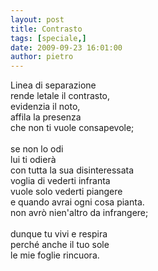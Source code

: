 ```yaml
---
layout: post
title: Contrasto
tags: [speciale,]
date: 2009-09-23 16:01:00
author: pietro
---
```

Linea di separazione<br/>rende letale il contrasto,<br/>evidenzia il noto,<br/>affila la presenza<br/>che non ti vuole consapevole;<br/><br/>se non lo odi<br/>lui ti odierà<br/>con tutta la sua disinteressata<br/>voglia di vederti infranta<br/>vuole solo vederti piangere<br/>e quando avrai ogni cosa pianta.<br/>non avrò nien'altro da infrangere;<br/><br/>dunque tu vivi e respira<br/>perché anche il tuo sole<br/>le mie foglie rincuora.
